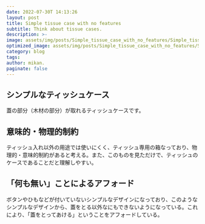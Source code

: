 ```yaml
---
date: 2022-07-30T 14:13:26
layout: post
title: Simple tissue case with no features
subtitle: Think about tissue cases.
description: >-
image: assets/img/posts/Simple_tissue_case_with_no_features/Simple_tissue_case_with_no_features.jpg
optimized_image: assets/img/posts/Simple_tissue_case_with_no_features/Simple_tissue_case_with_no_features_resized_thumbnail.jpg
category: blog
tags: 
author: mikan.
paginate: false
---
```


## シンプルなティッシュケース

蓋の部分（木材の部分）が取れるティッシュケースです。

## 意味的・物理的制約

ティッシュ入れ以外の用途では使いにくく、ティッシュ専用の箱なっており、物理的・意味的制約があると考える。また、このものを見ただけで、ティッシュのケースであることだと理解しやすい。

## 「何も無い」ことによるアフォード

ボタンやひもなどが付いていないシンプルなデザインになっており、このようなシンプルなデザインから、蓋をとる以外なにもできないようになっている。これにより、「蓋をとってあける」ということをアフォードしている。